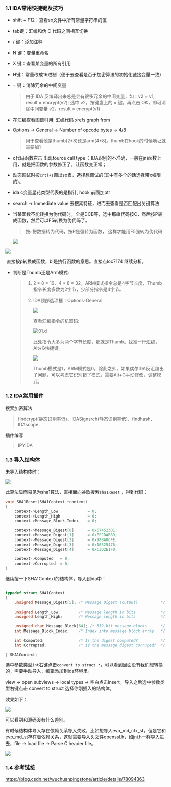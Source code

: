 ### 1.1 IDA常用快捷键及技巧

- shift + F12：查看so文件中所有常量字符串的值

- tab键：汇编和伪 C 代码之间相互切换

- / 键：添加注释

- N 键：变量重命名

- X 键：查看某变量的所有引用

- H键：常量改成16进制（便于去查看是否于加密算法的初始化链接变量一致）

- = 键：消除冗余的中间变量

  > 由于 IDA 反编译出来总是会有很多冗余的中间变量，如：v2 = v1; result = encrypt(v2); 选中 v2，按键盘上的 = 键，再点击 OK，即可消除中间变量 v2，result = encrypt(v1)

- 在汇编查看图谱引用: 汇编代码 xrefs graph from

- Options -> General -> Number of opcode bytes -> 4/8 

  > 用于查看他是thumb(2\*8)还是arm(4\*8)。thumb在hook的时候地址就需要加1

- c代码函数右击 出现fource call type ：IDA识别的不准确，一般在jni函数上用，就是把函数的参数修正了，让函数变正常；

- 动态调试时按`crtl+s`调出so表，选择想调试的(其中有多个的话选择带x权限的)。

- ida c变量星花类型代表的是指针, hook 前面加ptr

- search -> Immediate value 去搜索特征，进而去查看是否匹配出关键算法

- 当某函数不能转换为伪代码时，全是DCB等，选中那串代码按C，然后按P转成函数，然后可以F5转换为伪代码了。

  > 按`c`把数据转为代码，按P是强转为函数， 这样才能用F5强转为伪代码

  ![](pic/01.a.png)



![](pic/01.b.png)

​     直接按p转换成函数，bl是执行函数的意思。直接点loc7174 继续分析。

- 判断是Thumb还是Arm模式:

  > 1. 2 * 8 = 16、4 * 8 = 32。ARM模式指令总是4字节长度，Thumb指令长度多数为2字节，少部分指令是4字节。
  >
  > 2. IDA顶部选项框：Options-General
  >
  >    ![](pic/01.c.png)
  >
  >    查看汇编指令的机器码:
  >
  >    ![01.d](pic/01.d.png)
  >
  >    此处指令大多为两个字节长度，那就是Thumb。找准一行汇编，Alt+G快捷键。
  >
  >    ![](pic/01.e.png)
  >
  >    Thumb模式是1，ARM模式是0。除此之外，如果偶尔IDA反汇编出了问题，可以考虑它识别错了模式，需要Alt+G手动修改，调整模式。



### 1.2 IDA常用插件

搜索加密算法

> findcrypt(静态识别率低)、IDASignsrch(静态识别率低)、findhash、IDAscope

插件编写

> IPYIDA



### 1.3 导入结构体

未导入结构体时：

![](pic/02.a.png)

此算法显而易见为sha1算法，直接面向谷歌搜索`sha1Reset` ，得到代码：

```c
void SHA1Reset(SHA1Context *context)
{
    context->Length_Low             = 0;
    context->Length_High            = 0;
    context->Message_Block_Index    = 0;
 
    context->Message_Digest[0]      = 0x67452301;
    context->Message_Digest[1]      = 0xEFCDAB89;
    context->Message_Digest[2]      = 0x98BADCFE;
    context->Message_Digest[3]      = 0x10325476;
    context->Message_Digest[4]      = 0xC3D2E1F0;
 
    context->Computed   = 0;
    context->Corrupted  = 0;
}
```

继续搜一下SHA1Context的结构体，导入到ida中：

```c

typedef struct SHA1Context
{
    unsigned Message_Digest[5]; /* Message Digest (output)          */
 
    unsigned Length_Low;        /* Message length in bits           */
    unsigned Length_High;       /* Message length in bits           */
 
    unsigned char Message_Block[64]; /* 512-bit message blocks      */
    int Message_Block_Index;    /* Index into message block array   */
 
    int Computed;               /* Is the digest computed?          */
    int Corrupted;              /* Is the message digest corruped?  */

} SHA1Context;
```

选中参数类型`int`右键点击`convert to struct *`，可以看到里面没有我们想转换的，需要手动导入，编辑添加到ida环境里。

view -> open subviews -> local types -> 空白点击insert。导入之后选中参数类型右键点击 convert to struct 选择你刚插入的结构体。

效果如下：

![](pic/02.b.png)

可以看到和源码没有什么差别。

有时候结构体导入存在依赖关系导入失败，比如想导入evp_md_ctx_st，但是它和evp_md_st存在着依赖关系，这就需要导入头文件openssl.h，如jni.h一样导入进去，file -> load file -> Parse C header file。

![](pic/02.c.png)



### 1.4 参考链接

https://blog.csdn.net/wuchuanpingstone/article/details/78094363
